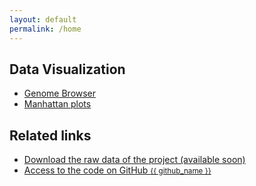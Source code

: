 ```yaml
---
layout: default
permalink: /home
---
```


<!-- PICTURE HERE -->

## Data Visualization
- <a class="page-link" href="https://ladyson1806.github.io/genome_browser">Genome Browser</a>              
- <a class="page-link" href="https://ladyson1806.github.io/manhattan">Manhattan plots</a> 

## Related links
- <a href="{{ site.bioproject_url }}">Download the raw data of the project (available soon)</a>
- <a href="{{ site.github.repository_url }}">Access to the code on GitHub <small>{{ github_name }}</small></a>